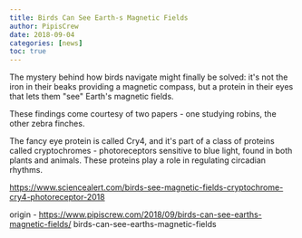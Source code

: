 ```yaml
---
title: Birds Can See Earth-s Magnetic Fields
author: PipisCrew
date: 2018-09-04
categories: [news]
toc: true
---
```


The mystery behind how birds navigate might finally be solved: it's not the iron in their beaks providing a magnetic compass, but a protein in their eyes that lets them "see" Earth's magnetic fields.

These findings come courtesy of two papers - one studying robins, the other zebra finches.

The fancy eye protein is called Cry4, and it's part of a class of proteins called cryptochromes - photoreceptors sensitive to blue light, found in both plants and animals. These proteins play a role in regulating circadian rhythms.

https://www.sciencealert.com/birds-see-magnetic-fields-cryptochrome-cry4-photoreceptor-2018

origin - https://www.pipiscrew.com/2018/09/birds-can-see-earths-magnetic-fields/ birds-can-see-earths-magnetic-fields